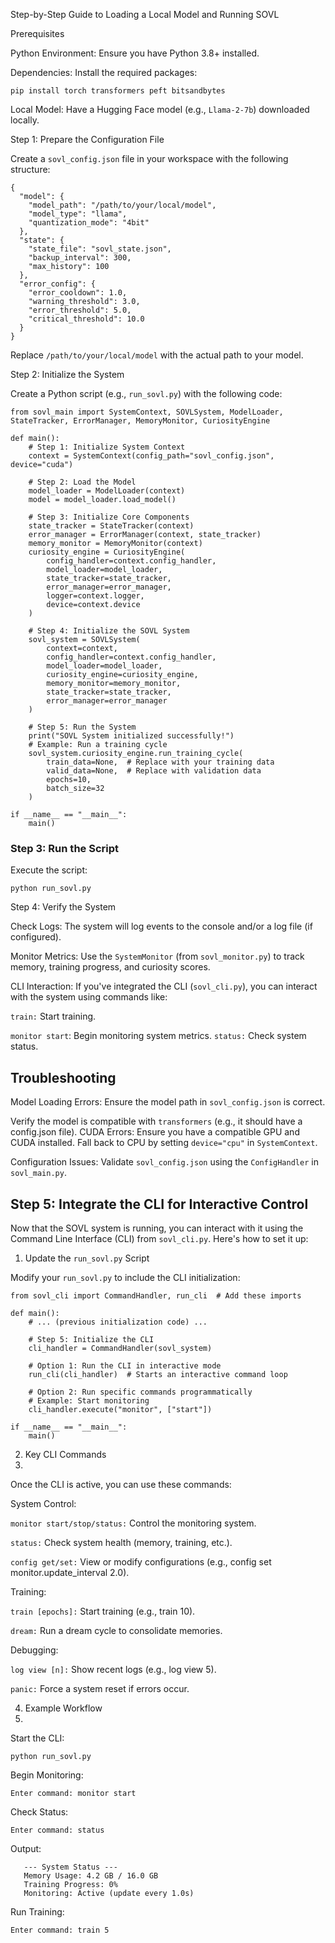Step-by-Step Guide to Loading a Local Model and Running SOVL

Prerequisites

Python Environment: Ensure you have Python 3.8+ installed.

Dependencies: Install the required packages:

`pip install torch transformers peft bitsandbytes`

Local Model: Have a Hugging Face model (e.g., `Llama-2-7b`) downloaded locally.

Step 1: Prepare the Configuration File

Create a `sovl_config.json` file in your workspace with the following structure:

```
{
  "model": {
    "model_path": "/path/to/your/local/model",
    "model_type": "llama",
    "quantization_mode": "4bit"
  },
  "state": {
    "state_file": "sovl_state.json",
    "backup_interval": 300,
    "max_history": 100
  },
  "error_config": {
    "error_cooldown": 1.0,
    "warning_threshold": 3.0,
    "error_threshold": 5.0,
    "critical_threshold": 10.0
  }
}
```

Replace `/path/to/your/local/model` with the actual path to your model.

Step 2: Initialize the System

Create a Python script (e.g., `run_sovl.py`) with the following code:

```
from sovl_main import SystemContext, SOVLSystem, ModelLoader, StateTracker, ErrorManager, MemoryMonitor, CuriosityEngine

def main():
    # Step 1: Initialize System Context
    context = SystemContext(config_path="sovl_config.json", device="cuda")

    # Step 2: Load the Model
    model_loader = ModelLoader(context)
    model = model_loader.load_model()

    # Step 3: Initialize Core Components
    state_tracker = StateTracker(context)
    error_manager = ErrorManager(context, state_tracker)
    memory_monitor = MemoryMonitor(context)
    curiosity_engine = CuriosityEngine(
        config_handler=context.config_handler,
        model_loader=model_loader,
        state_tracker=state_tracker,
        error_manager=error_manager,
        logger=context.logger,
        device=context.device
    )

    # Step 4: Initialize the SOVL System
    sovl_system = SOVLSystem(
        context=context,
        config_handler=context.config_handler,
        model_loader=model_loader,
        curiosity_engine=curiosity_engine,
        memory_monitor=memory_monitor,
        state_tracker=state_tracker,
        error_manager=error_manager
    )

    # Step 5: Run the System
    print("SOVL System initialized successfully!")
    # Example: Run a training cycle
    sovl_system.curiosity_engine.run_training_cycle(
        train_data=None,  # Replace with your training data
        valid_data=None,  # Replace with validation data
        epochs=10,
        batch_size=32
    )

if __name__ == "__main__":
    main()
```

### Step 3: Run the Script

Execute the script:

`python run_sovl.py`

Step 4: Verify the System

Check Logs: The system will log events to the console and/or a log file (if configured).

Monitor Metrics: Use the `SystemMonitor` (from `sovl_monitor.py`) to track memory, training progress, and curiosity scores.

CLI Interaction: If you've integrated the CLI (`sovl_cli.py`), you can interact with the system using commands like:

`train:` Start training.

`monitor start`: Begin monitoring system metrics.
`status:` Check system status.

## Troubleshooting

Model Loading Errors:
Ensure the model path in `sovl_config.json` is correct.

Verify the model is compatible with `transformers` (e.g., it should have a config.json file).
CUDA Errors:
Ensure you have a compatible GPU and CUDA installed.
Fall back to CPU by setting `device="cpu"` in `SystemContext`.

Configuration Issues:
Validate `sovl_config.json` using the `ConfigHandler` in `sovl_main.py`.

## Step 5: Integrate the CLI for Interactive Control

Now that the SOVL system is running, you can interact with it using the Command Line Interface (CLI) from `sovl_cli.py`. Here's how to set it up:

1. Update the `run_sovl.py` Script
   
Modify your `run_sovl.py` to include the CLI initialization:

```
from sovl_cli import CommandHandler, run_cli  # Add these imports

def main():
    # ... (previous initialization code) ...

    # Step 5: Initialize the CLI
    cli_handler = CommandHandler(sovl_system)
    
    # Option 1: Run the CLI in interactive mode
    run_cli(cli_handler)  # Starts an interactive command loop

    # Option 2: Run specific commands programmatically
    # Example: Start monitoring
    cli_handler.execute("monitor", ["start"])

if __name__ == "__main__":
    main()
```
2. Key CLI Commands
3. 
Once the CLI is active, you can use these commands:

System Control:

`monitor start/stop/status:` Control the monitoring system.

`status:` Check system health (memory, training, etc.).

`config get/set:` View or modify configurations (e.g., config set monitor.update_interval 2.0).

Training:

`train [epochs]:` Start training (e.g., train 10).

`dream:` Run a dream cycle to consolidate memories.

Debugging:

`log view [n]:` Show recent logs (e.g., log view 5).

`panic:` Force a system reset if errors occur.

4. Example Workflow
5. 
Start the CLI:

`python run_sovl.py`

Begin Monitoring:

`Enter command: monitor start`

Check Status:

`Enter command: status`

Output:

```
   --- System Status ---
   Memory Usage: 4.2 GB / 16.0 GB
   Training Progress: 0%
   Monitoring: Active (update every 1.0s)
```

Run Training:

`Enter command: train 5`





